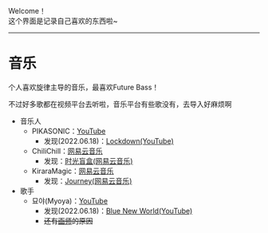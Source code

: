 Welcome！  
这个界面是记录自己喜欢的东西啦~

***

# 音乐

个人喜欢旋律主导的音乐，最喜欢Future Bass！

不过好多歌都在视频平台去听啦，音乐平台有些歌没有，去导入好麻烦啊

* 音乐人
    * PIKASONIC：[YouTube](https://www.youtube.com/c/PIKASONICmusic)
      * 发现(2022.06.18)：[Lockdown(YouTube)](https://youtu.be/VyOVykOzvoE)
    * ChiliChill：[网易云音乐](https://music.163.com/#/artist?id=34477557)
      * 发现：[时光盲盒(网易云音乐)](https://music.163.com/#/song?id=1824454154)
    * KiraraMagic：[网易云音乐](https://music.163.com/#/artist?id=30226109)
      * 发现：[Journey(网易云音乐)](https://music.163.com/#/song?id=1477825439)
* 歌手
    * 묘야(Myoya)：[YouTube](https://www.youtube.com/channel/UC4eCeHvwkrk50PJYUA8anYQ)
      * 发现(2022.06.18)：[Blue New World(YouTube)](https://youtu.be/Rbdfed0612M)
      * ~~还有[画师](https://twitter.com/Setmen_uU)的原因~~

